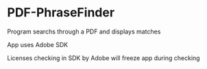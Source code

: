 # PDF-PhraseFinder

Program searchs through a PDF and displays matches

App uses Adobe SDK

Licenses checking in SDK by Adobe will freeze app during checking
